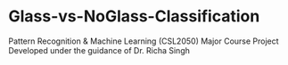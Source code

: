 # Glass-vs-NoGlass-Classification
Pattern Recognition &amp; Machine Learning (CSL2050) Major Course Project Developed under the guidance of Dr. Richa Singh
